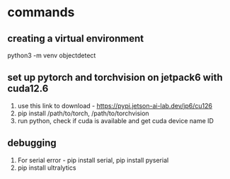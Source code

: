 # commands

## creating a virtual environment
python3 -m venv objectdetect

## set up pytorch and torchvision on jetpack6 with cuda12.6
1. use this link to download - https://pypi.jetson-ai-lab.dev/jp6/cu126
2. pip install /path/to/torch, /path/to/torchvision
3. run python, check if cuda is available and get cuda device name ID

## debugging
1. For serial error - pip install serial, pip install pyserial
2. pip install ultralytics